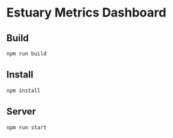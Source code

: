 # Estuary Metrics Dashboard

## Build
```
npm run build
```

## Install
```
npm install
```

## Server
```
npm run start
```
